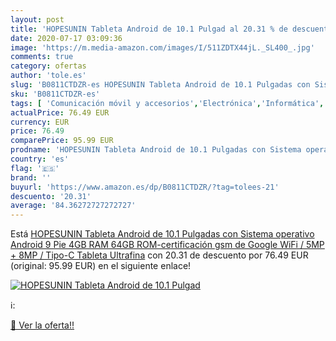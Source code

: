 ```yaml
---
layout: post
title: 'HOPESUNIN Tableta Android de 10.1 Pulgad al 20.31 % de descuento'
date: 2020-07-17 03:09:36
image: 'https://m.media-amazon.com/images/I/511ZDTX44jL._SL400_.jpg'
comments: true
category: ofertas
author: 'tole.es'
slug: 'B0811CTDZR-es HOPESUNIN Tableta Android de 10.1 Pulgadas con Sistema...'
sku: 'B0811CTDZR-es'
tags: [ 'Comunicación móvil y accesorios','Electrónica','Informática','Móviles','Móviles y smartphones libres','Tablets','android', ]
actualPrice: 76.49 EUR
currency: EUR
price: 76.49
comparePrice: 95.99 EUR
prodname: 'HOPESUNIN Tableta Android de 10.1 Pulgadas con Sistema operativo Android 9 Pie  4GB RAM 64GB ROM-certificación gsm de Google  WiFi / 5MP + 8MP / Tipo-C Tableta Ultrafina'
country: 'es'
flag: '🇪🇸'
brand: ''
buyurl: 'https://www.amazon.es/dp/B0811CTDZR/?tag=tolees-21'
descuento: '20.31'
average: '84.36272727272727'
---
```


Está [HOPESUNIN Tableta Android de 10.1 Pulgadas con Sistema operativo Android 9 Pie  4GB RAM 64GB ROM-certificación gsm de Google  WiFi / 5MP + 8MP / Tipo-C Tableta Ultrafina](https://www.amazon.es/dp/B0811CTDZR/?tag=tolees-21) con 20.31 de descuento por 76.49 EUR (original: 95.99 EUR) en el siguiente enlace!

[![HOPESUNIN Tableta Android de 10.1 Pulgad](https://m.media-amazon.com/images/I/511ZDTX44jL._SL400_.jpg)](https://www.amazon.es/dp/B0811CTDZR/?tag=tolees-21)

ℹ️:


[🛒 Ver la oferta!!](https://www.amazon.es/dp/B0811CTDZR/?tag=tolees-21)
